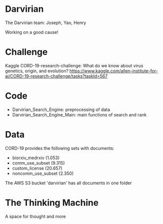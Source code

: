 # Darvirian
The Darvirian team: Joseph, Yao, Henry

Working on a good cause!

# Challenge
Kaggle CORD-19-research-challenge: What do we know about virus genetics, origin, and evolution?
https://www.kaggle.com/allen-institute-for-ai/CORD-19-research-challenge/tasks?taskId=567

# Code
- Darvirian_Search_Engine: preprocessing of data
- Darvirian_Search_Engine_Main: main functions of search and rank 

# Data 
CORD-19 provides the following sets with documents:
- biorxiv_medrxiv (1.053)
- comm_use_subset (9.315)
- custom_license (20.657)
- noncomm_use_subset (2.350)

The AWS S3 bucket 'darvirian' has all documents in one folder 

# The Thinking Machine
A space for thought and more
